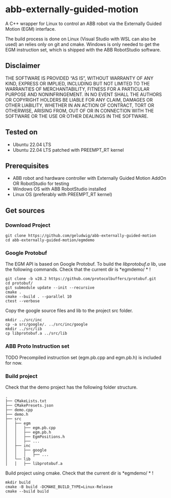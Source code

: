 # abb-externally-guided-motion
A C++ wrapper for Linux to control an ABB robot via the Externally Guided Motion (EGM) interface.

The build process is done on Linux (Visual Studio with WSL can also be used) an relies only on git and cmake. Windows is only needed to get the EGM instruction set, which is shipped with the ABB RobotStudio software.

## Disclaimer
THE SOFTWARE IS PROVIDED “AS IS”, WITHOUT WARRANTY OF ANY KIND, EXPRESS OR IMPLIED, INCLUDING BUT NOT LIMITED TO THE WARRANTIES OF MERCHANTABILITY, FITNESS FOR A PARTICULAR PURPOSE AND NONINFRINGEMENT. IN NO EVENT SHALL THE AUTHORS OR COPYRIGHT HOLDERS BE LIABLE FOR ANY CLAIM, DAMAGES OR OTHER LIABILITY, WHETHER IN AN ACTION OF CONTRACT, TORT OR OTHERWISE, ARISING FROM, OUT OF OR IN CONNECTION WITH THE SOFTWARE OR THE USE OR OTHER DEALINGS IN THE SOFTWARE.

## Tested on
- Ubuntu 22.04 LTS
- Ubuntu 22.04 LTS patched with PREEMPT_RT kernel

## Prerequisites
- ABB robot and hardware controller with Externally Guided Motion AddOn OR RobotStudio for testing
- Windows OS with ABB RobotStudio installed
- Linux OS (preferably with PREEMPT_RT kernel)

## Get sources
### Download Project
```
git clone https://github.com/geludwig/abb-externally-guided-motion
cd abb-externally-guided-motion/egmdemo
```
### Google Protobuf
The EGM API is based on Google Protobuf. To build the *libprotobuf.a* lib, use the following commands. Check that the current dir is *egmdemo/ * !
```
git clone -b v28.2 https://github.com/protocolbuffers/protobuf.git
cd protobuf/
git submodule update --init --recursive
cmake .
cmake --build . --parallel 10
ctest --verbose
```
Copy the google source files and lib to the project src folder.
```
mkdir ../src/inc
cp -a src/google/. ../src/inc/google
mkdir ../src/lib
cp libprotobuf.a ../src/lib
```
### ABB Proto Instruction set
TODO
Precompiled instruction set (egm.pb.cpp and egm.pb.h) is included for now.

### Build project
Check that the demo project has the following folder structure.
```
.
├── CMakeLists.txt
├── CMakePresets.json
├── demo.cpp
├── demo.h
├── src
│   ├── egm
│   │   ├── egm.pb.cpp
│   │   ├── egm.pb.h
│   │   ├── EgmPositions.h
│   │   ├── ...
│   ├── inc
│   │   ├── google
│   │   │   ├── ...
│   └── lib
│   │   ├── libprotobuf.a
```

Build project using cmake. Check that the current dir is *egmdemo/ * !
```
mkdir build
cmake -B build -DCMAKE_BUILD_TYPE=Linux-Release
cmake --build build
```
